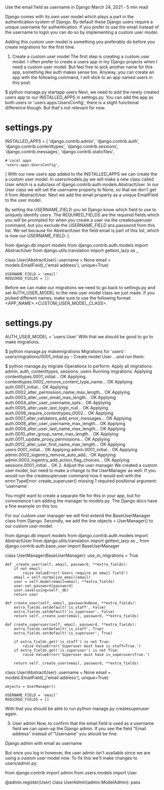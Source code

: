 Use the email field as username in Django
March 24, 2021  ‐ 5 min read

Django comes with its own user model which plays a part in the authentication system of Django. By default these Django users require a unique username for authentication. If you prefer to use the email instead of the username to login you can do so by implementing a custom user model.

Adding this custom user model is something you preferably do before you create migrations for the first time.

1. Create a custom user model
The first step is creating a custom user model. I often prefer to create a users app in my Django projects when I need a custom user model. But feel free to pick another name for this app, something like auth makes sense too. Anyway, you can create an app with the following command, I will stick to an app named users in this post:

$ python manage.py startapp users
Next, we need to add the newly created users app to our INSTALLED_APPS in settings.py. You can add the app as both users or 'users.apps.UsersConfig', there is a slight functional difference though. But that's not relevant for now.

# settings.py

INSTALLED_APPS = [
    'django.contrib.admin',
    'django.contrib.auth',
    'django.contrib.contenttypes',
    'django.contrib.sessions',
    'django.contrib.messages',
    'django.contrib.staticfiles',

    # Local apps
    'users.apps.UsersConfig',
]
With our new users app added to the INSTALLED_APPS we can create the a custom user model. In users/models.py we will make a new class called User which is a subclass of django.contrib.auth.models.AbstractUser. In our User class we will set the username property to None, so that we don't get it from AbstractUser. Next we add the email property as a unique EmailField to the user model.

By setting the USERNAME_FIELD you let Django know which field to use to uniquely identify users. The REQUIRED_FIELDS are the required fields which you will be prompted for when you create a user via the createsuperuser command, but you exclude the USERNAME_FIELD ans password from this list. We set because for AbstractUser the field email is part of this list, which is now our USERNAME_FIELD :).

from django.db import models
from django.contrib.auth.models import AbstractUser
from django.utils.translation import gettext_lazy as _


class User(AbstractUser):
    username = None
    email = models.EmailField(_('email address'), unique=True)

    USERNAME_FIELD = 'email'
    REQUIRED_FIELDS = []
Before we can make our migrations we need to go back to settings.py and set AUTH_USER_MODEL to the new user model class we just made. If you picked different names, make sure to use the following format: <APP_NAME>.<CUSTOM_USER_MODEL_CLASS>.

# settings.py
AUTH_USER_MODEL = 'users.User'
With that we should be good to go to make migrations.

$ python manage.py makemigrations
Migrations for 'users':
  users/migrations/0001_initial.py
    - Create model User
...and run them:

$ python manage.py migrate
Operations to perform:
  Apply all migrations: admin, auth, contenttypes, sessions, users
Running migrations:
  Applying contenttypes.0001_initial... OK
  Applying contenttypes.0002_remove_content_type_name... OK
  Applying auth.0001_initial... OK
  Applying auth.0002_alter_permission_name_max_length... OK
  Applying auth.0003_alter_user_email_max_length... OK
  Applying auth.0004_alter_user_username_opts... OK
  Applying auth.0005_alter_user_last_login_null... OK
  Applying auth.0006_require_contenttypes_0002... OK
  Applying auth.0007_alter_validators_add_error_messages... OK
  Applying auth.0008_alter_user_username_max_length... OK
  Applying auth.0009_alter_user_last_name_max_length... OK
  Applying auth.0010_alter_group_name_max_length... OK
  Applying auth.0011_update_proxy_permissions... OK
  Applying auth.0012_alter_user_first_name_max_length... OK
  Applying users.0001_initial... OK
  Applying admin.0001_initial... OK
  Applying admin.0002_logentry_remove_auto_add... OK
  Applying admin.0003_logentry_add_action_flag_choices... OK
  Applying sessions.0001_initial... OK
2. Adjust the user manager
We created a custom user model, but need to make a change to the UserManager as well. If you would run the createsuperuser command now it would exit with the error:TypeError: create_superuser() missing 1 required positional argument: 'username'.

You might want to create a separate file for this in your app, but for convenience I am adding the manager to models.py. The Django docs have a fine example on this too.

For our custom user manager we will first extend the BaseUserManager class from Django. Secondly, we add the line objects = UserManager() to our custom user model.

from django.db import models
from django.contrib.auth.models import AbstractUser
from django.utils.translation import gettext_lazy as _
from django.contrib.auth.base_user import BaseUserManager


class UserManager(BaseUserManager):
    use_in_migrations = True

    def _create_user(self, email, password, **extra_fields):
        if not email:
            raise ValueError('Users require an email field')
        email = self.normalize_email(email)
        user = self.model(email=email, **extra_fields)
        user.set_password(password)
        user.save(using=self._db)
        return user

    def create_user(self, email, password=None, **extra_fields):
        extra_fields.setdefault('is_staff', False)
        extra_fields.setdefault('is_superuser', False)
        return self._create_user(email, password, **extra_fields)

    def create_superuser(self, email, password, **extra_fields):
        extra_fields.setdefault('is_staff', True)
        extra_fields.setdefault('is_superuser', True)

        if extra_fields.get('is_staff') is not True:
            raise ValueError('Superuser must have is_staff=True.')
        if extra_fields.get('is_superuser') is not True:
            raise ValueError('Superuser must have is_superuser=True.')

        return self._create_user(email, password, **extra_fields)



class User(AbstractUser):
    username = None
    email = models.EmailField(_('email address'), unique=True)

    objects = UserManager()

    USERNAME_FIELD = 'email'
    REQUIRED_FIELDS = []
With that you should be able to run python manage.py createsuperuser again.

3. User admin
Now, to confirm that the email field is used as a username field we can open-up the Django admin. If you see the field "Email address" instead of "Username" you should be fine.

Django admin with email as username

But once you log in however, the user admin isn't available since we are using a custom user model now. To fix this we'll make changes to users/admin.py.

from django.contrib import admin
from users.models import User

@admin.register(User)
class UserAdmin(admin.ModelAdmin):
    pass
